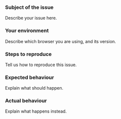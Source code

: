 ### Subject of the issue
Describe your issue here.

### Your environment
Describe which browser you are using, and its version.

### Steps to reproduce
Tell us how to reproduce this issue.

### Expected behaviour
Explain what should happen.

### Actual behaviour
Explain what happens instead.

